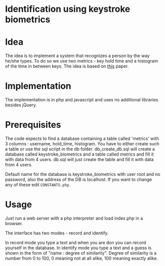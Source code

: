 # Identification using keystroke biometrics

# Idea

The idea is to implement a system that recognizes a person by the way he/she types. To do so we use two metrics - key hold time and a histogram of the time in between keys. The idea is based on [this](http://people.csail.mit.edu/edmond/projects/keystroke/keystroke-biometrics.pdf) paper.

# Implementation

The implementation is in php and javascript and uses no additional libraries besides jQuery.

# Prerequisites

The code expects to find a database containing a table called 'metrics' with 3 columns : username, hold_time, histogram. You have to either create such a table or use the sql script in the db folder. db_create_db.sql will create a database called keystroke_biometrics and a table called metrics and fill it with data from 4 users. db.sql will just create the table and fill it with data from 4 users. 

Default name for the database is keystroke_biometrics with user root and no password, also the address of the DB is localhost. If you want to change any of these edit `CONSTANTS.php`.

# Usage

Just run a web server with a php interpreter and load index.php in a browser.

The interface has two modes - record and identify. 

In record mode you type a text and when you are don you can record yourself in the database. In identify mode you type a text and a guess is shown in the form of "name : degree of similarity". Degree of similarity is a number from 0 to 100, 0 meaning not at all alike, 100 meaning exactly alike.
